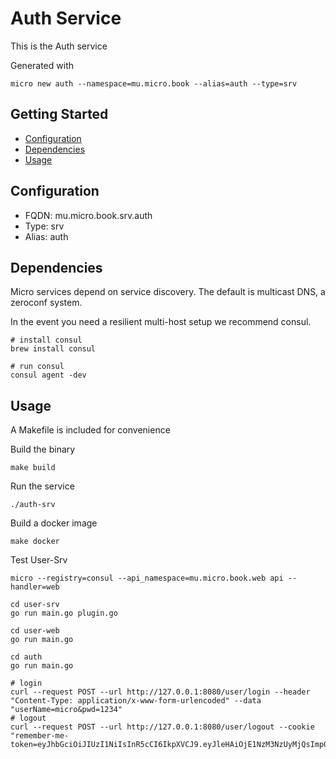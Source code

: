 # Auth Service

This is the Auth service

Generated with

```
micro new auth --namespace=mu.micro.book --alias=auth --type=srv
```

## Getting Started

- [Configuration](#configuration)
- [Dependencies](#dependencies)
- [Usage](#usage)

## Configuration

- FQDN: mu.micro.book.srv.auth
- Type: srv
- Alias: auth

## Dependencies

Micro services depend on service discovery. The default is multicast DNS, a zeroconf system.

In the event you need a resilient multi-host setup we recommend consul.

```
# install consul
brew install consul

# run consul
consul agent -dev
```

## Usage

A Makefile is included for convenience

Build the binary

```
make build
```

Run the service
```
./auth-srv
```

Build a docker image
```
make docker
```

Test User-Srv

```
micro --registry=consul --api_namespace=mu.micro.book.web api --handler=web

cd user-srv
go run main.go plugin.go

cd user-web
go run main.go

cd auth
go run main.go

# login
curl --request POST --url http://127.0.0.1:8080/user/login --header "Content-Type: application/x-www-form-urlencoded" --data "userName=micro&pwd=1234"
# logout
curl --request POST --url http://127.0.0.1:8080/user/logout --cookie "remember-me-token=eyJhbGciOiJIUzI1NiIsInR5cCI6IkpXVCJ9.eyJleHAiOjE1NzM3NzUyMjQsImp0aSI6IjEwMDAxIiwiaWF0IjoxNTcxMTgzMjI0LCJpc3MiOiJib29rLm1pY3JvLm11IiwibmJmIjoxNTcxMTgzMjI0LCJzdWIiOiIxMDAwMSJ9.rKUDptpHqKwJLqQafgrIXk1AuXz_Dp7aSi3L2ycM1f"

```